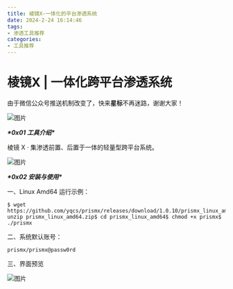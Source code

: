 ```yaml
---
title: 棱镜X-一体化的平台渗透系统
date: 2024-2-24 16:14:46
tags:
- 渗透工具推荐
categories:
- 工具推荐
---
```




# 棱镜X | 一体化跨平台渗透系统



由于微信公众号推送机制改变了，快来**星标**不再迷路，谢谢大家！

![图片](https://mmbiz.qpic.cn/mmbiz_png/pPVXCo8Wd8DungicHdGVdJpoQp8uIUIs13xBa1eTRSObiczwsfbtDvKU0ibAfkHegDGV2o4daf95jVdO9rnFeny7A/640?wx_fmt=png&wxfrom=13&tp=wxpic)

***\*0x01 工具介绍\****

棱镜 X · 集渗透前置、后置于一体的轻量型跨平台系统。

![图片](https://mmbiz.qpic.cn/sz_mmbiz_png/8H1dCzib3Uibum7ibeZbRygqkwPnJGwefnjlzHGPGJYFDLkURStMWicl6ZqMuFVM0y2FkKR904bVeSJDyUwJApwe1Q/640?wx_fmt=png&from=appmsg&random=0.7899600309116335&wxfrom=13)

***\*0x02 安装与使用\****

一、Linux Amd64 运行示例：

```
$ wget https://github.com/yqcs/prismx/releases/download/1.0.10/prismx_linux_amd64.zip$ unzip prismx_linux_amd64.zip$ cd prismx_linux_amd64$ chmod +x prismx$ ./prismx
```

二、系统默认账号：

```
prismx/prismx@passw0rd
```



三、界面预览

![图片](https://mmbiz.qpic.cn/sz_mmbiz_png/8H1dCzib3Uibum7ibeZbRygqkwPnJGwefnjUibQFPbUYZiahmNuaZUb4GKM3KYD4qbOvpyfdsH83y8m1D1xVZPkEdTA/640?wx_fmt=png&from=appmsg&random=0.8712758641324061&wxfrom=5&wx_lazy=1&wx_co=1)